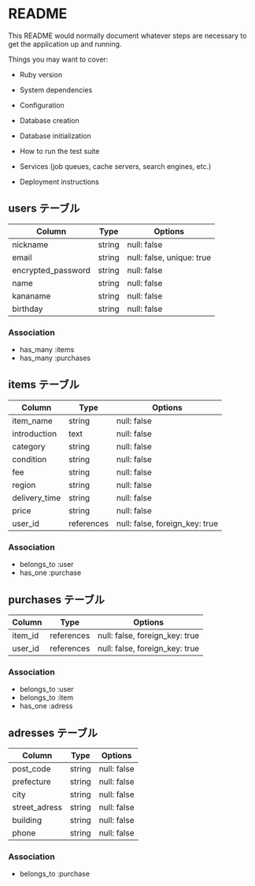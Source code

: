 # README

This README would normally document whatever steps are necessary to get the
application up and running.

Things you may want to cover:

* Ruby version

* System dependencies

* Configuration

* Database creation

* Database initialization

* How to run the test suite

* Services (job queues, cache servers, search engines, etc.)

* Deployment instructions


## users テーブル

| Column             | Type   | Options                   |
| ------------------ | ------ | ------------------------- |
| nickname           | string | null: false               |
| email              | string | null: false, unique: true |
| encrypted_password | string | null: false               |
| name               | string | null: false               |
| kananame           | string | null: false               |
| birthday           | string | null: false               |

### Association

- has_many :items
- has_many :purchases


## items テーブル

| Column          | Type       | Options                        |
| --------------- | ---------- | ------------------------------ |
| item_name       | string     | null: false                    |
| introduction    | text       | null: false                    |
| category        | string     | null: false                    |
| condition       | string     | null: false                    |
| fee             | string     | null: false                    |
| region          | string     | null: false                    |
| delivery_time   | string     | null: false                    |
| price           | string     | null: false                    |
| user_id         | references | null: false, foreign_key: true |

### Association

- belongs_to :user
- has_one    :purchase


## purchases テーブル

| Column    | Type       | Options                        |
| --------- | ---------- | ------------------------------ |
| item_id   | references | null: false, foreign_key: true |
| user_id   | references | null: false, foreign_key: true |

### Association

- belongs_to :user
- belongs_to :item
- has_one    :adress


## adresses テーブル

| Column         | Type       | Options            |
| -------------- | ---------- | ------------------ |
| post_code      | string     | null: false        |
| prefecture     | string     | null: false        |
| city           | string     | null: false        |
| street_adress  | string     | null: false        |
| building       | string     | null: false        |
| phone          | string     | null: false        |

### Association

- belongs_to :purchase
